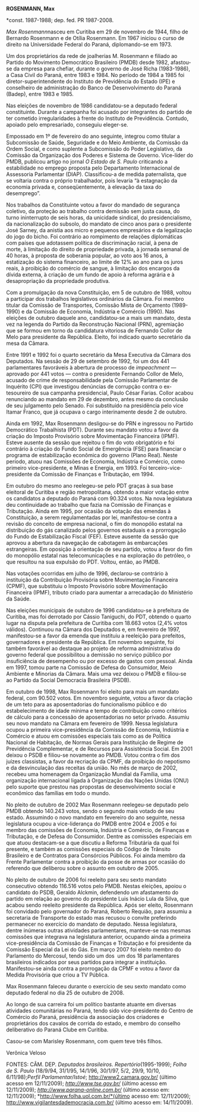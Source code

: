 **ROSENMANN, Max**

\*const. 1987-1988; dep. fed. PR 1987-2008.

*Max Rosenmann*nasceu em Curitiba em 29 de novembro de 1944, filho de
Bernardo Rosenmann e de Otília Rosenmann. Em 1967 iniciou o curso de
direito na Universidade Federal do Paraná, diplomando-se em 1973.

Um dos proprietários da rede de joalherias M. Rosenmann e filiado ao
Partido do Movimento Democrático Brasileiro (PMDB) desde 1982,
afastou-se da empresa para chefiar, durante o governo de José Richa
(1983-1986), a Casa Civil do Paraná, entre 1983 e 1984. No período de
1984 a 1985 foi diretor-superintendente do Instituto de Previdência do
Estado (IPE) e conselheiro de administração do Banco de Desenvolvimento
do Paraná (Badep), entre 1983 e 1985.

Nas eleições de novembro de 1986 candidatou-se a deputado federal
constituinte. Durante a campanha foi acusado por integrantes do partido
de ter cometido irregularidades à frente do Instituto de Previdência.
Contudo, apoiado pelo empresariado, conseguiu eleger-se.

Empossado em 1º de fevereiro do ano seguinte, integrou como titular a
Subcomissão de Saúde, Seguridade e do Meio Ambiente, da Comissão da
Ordem Social, e como suplente a Subcomissão do Poder Legislativo, da
Comissão da Organização dos Poderes e Sistema de Governo. Vice-líder do
PMDB, publicou artigo no jornal *O Estado de S. Paulo* criticando a
estabilidade no emprego proposta pelo Departamento Internacional de
Assessoria Parlamentar (DIAP). Classificou-a de medida paternalista, que
se voltaria contra o próprio trabalhador, pois levaria “à estagnação da
economia privada e, conseqüentemente, à elevação da taxa do desemprego”.

Nos trabalhos da Constituinte votou a favor do mandado de segurança
coletivo, da proteção ao trabalho contra demissão sem justa causa, do
turno ininterrupto de seis horas, da unicidade sindical, do
presidencialismo, da nacionalização do subsolo, do mandato de cinco anos
para o presidente José Sarney, da anistia aos micro e pequenos
empresários e da legalização do jogo do bicho. Foi contrário ao
rompimento de relações diplomáticas com países que adotassem política de
discriminação racial, à pena de morte, à limitação do direito de
propriedade privada, à jornada semanal de 40 horas, à proposta de
soberania popular, ao voto aos 16 anos, à estatização do sistema
financeiro, ao limite de 12% ao ano para os juros reais, à proibição do
comércio de sangue, à limitação dos encargos da dívida externa, à
criação de um fundo de apoio à reforma agrária e à desapropriação da
propriedade produtiva.

Com a promulgação da nova Constituição, em 5 de outubro de 1988, voltou
a participar dos trabalhos legislativos ordinários da Câmara. Foi membro
titular da Comissão de Transportes, Comissão Mista de Orçamento
(1989-1990) e da Comissão de Economia, Indústria e Comércio (1990). Nas
eleições de outubro daquele ano, candidatou-se a mais um mandato, desta
vez na legenda do Partido da Reconstrução Nacional (PRN), agremiação que
se formou em torno da candidatura vitoriosa de Fernando Collor de Melo
para presidente da República. Eleito, foi indicado quarto secretário da
mesa da Câmara.

Entre 1991 e 1992 foi o quarto secretário da Mesa Executiva da Câmara
dos Deputados. Na sessão de 29 de setembro de 1992, foi um dos 441
parlamentares favoráveis à abertura de processo de *impeachment* —
aprovado por 441 votos — contra o presidente Fernando Collor de Melo,
acusado de crime de responsabilidade pela Comissão Parlamentar de
Inquérito (CPI) que investigou denúncias de corrupção contra o
ex-tesoureiro de sua campanha presidencial, Paulo César Farias. Collor
acabou renunciando ao mandato em 29 de dezembro, antes mesmo da
conclusão de seu julgamento pelo Senado. Foi substituído na presidência
pelo vice Itamar Franco, que já ocupava o cargo interinamente desde 2 de
outubro.

Ainda em 1992, Max Rosenmann desligou-se do PRN e ingressou no Partido
Democrático Trabalhista (PDT). Durante seu mandato votou a favor da
criação do Imposto Provisório sobre Movimentação Financeira (IPMF).
Esteve ausente da sessão que rejeitou o fim do voto obrigatório e foi
contrário à criação do Fundo Social de Emergência (FSE) para financiar o
programa de estabilização econômica do governo (Plano Real). Neste
período, atuou nas Comissões de Economia, Indústria e Comércio, como
primeiro vice-presidente, e Minas e Energia, em 1993. Foi
terceiro-vice-presidente da Comissão de Finanças e Tributação, em 1994.

Em outubro do mesmo ano reelegeu-se pelo PDT graças à sua base eleitoral
de Curitiba e região metropolitana, obtendo a maior votação entre os
candidatos a deputado do Paraná com 90.324 votos. Na nova legislatura
deu continuidade ao trabalho que fazia na Comissão de Finanças e
Tributação. Ainda em 1995, por ocasião da votação das emendas à
Constituição, a serem regulamentadas por lei, manifestou-se contra a
revisão do conceito de empresa nacional, o fim do monopólio estatal na
distribuição do gás canalizado pelos governos estaduais e a prorrogação
do Fundo de Estabilização Fiscal (FEF). Esteve ausente da sessão que
aprovou a abertura da navegação de cabotagem às embarcações
estrangeiras. Em oposição à orientação de seu partido, votou a favor do
fim do monopólio estatal nas telecomunicações e na exploração do
petróleo, o que resultou na sua expulsão do PDT. Voltou, então, ao PMDB.

Nas votações ocorridas em julho de 1996, declarou-se contrário à
instituição da Contribuição Provisória sobre Movimentação Financeira
(CPMF), que substituiu o Imposto Provisório sobre Movimentação
Financeira (IPMF), tributo criado para aumentar a arrecadação do
Ministério da Saúde.

Nas eleições municipais de outubro de 1996 candidatou-se à prefeitura de
Curitiba, mas foi derrotado por Cássio Taniguchi, do PDT, obtendo o
quarto lugar na disputa pela prefeitura de Curitiba com 18.663 votos
(2,4% votos válidos). Continuou na Câmara dos Deputados e, em fevereiro
de 1997, manifestou-se a favor da emenda que instituiu a reeleição para
prefeitos, governadores e presidente da República. Em novembro seguinte,
foi também favorável ao destaque ao projeto de reforma administrativa do
governo federal que possibilitou a demissão no serviço público por
insuficiência de desempenho ou por excesso de gastos com pessoal. Ainda
em 1997, tomou parte na Comissão de Defesa do Consumidor, Meio Ambiente
e Minorias da Câmara. Mais uma vez deixou o PMDB e filiou-se ao Partido
da Social Democracia Brasileira (PSDB).

Em outubro de 1998, Max Rosenmann foi eleito para mais um mandato
federal, com 90.502 votos. Em novembro seguinte, votou a favor da
criação de um teto para as aposentadorias do funcionalismo público e do
estabelecimento de idade mínima e tempo de contribuição como critérios
de cálculo para a concessão de aposentadorias no setor privado. Assumiu
seu novo mandato na Câmara em fevereiro de 1999. Nessa legislatura
ocupou a primeira vice-presidência da Comissão de Economia, Indústria e
Comércio e atuou em comissões especiais tais como as de Política
Nacional de Habitação, de Normas Gerais para Instituição de Regime de
Previdência Complementar, e de Recursos para Assistência Social. Em 2001
deixou o PSDB e filiou-se novamente ao PMDB. Votou contra o fim dos
juízes classistas, a favor da recriação da CPMF, da proibição do
nepotismo e da desvinculação das receitas da união. No mês de março de
2002, recebeu uma homenagem da Organização Mundial da Família, uma
organização internacional ligada à Organização das Nações Unidas (ONU)
pelo suporte que prestou nas propostas de desenvolvimento social e
econômico das famílias em todo o mundo.

No pleito de outubro de 2002 Max Rosenmann reelegeu-se deputado pelo
PMDB obtendo 140.243 votos, sendo o segundo mais votado de seu estado.
Assumindo o novo mandato em fevereiro do ano seguinte, nessa legislatura
ocupou a vice-liderança do PMDB entre 2004 e 2005 e foi membro das
comissões de Economia, Indústria e Comércio, de Finanças e Tributação, e
de Defesa do Consumidor. Dentre as comissões especiais em que atuou
destacam-se a que discutiu a Reforma Tributária da qual foi presente, e
também as comissões especiais do Código de Trânsito Brasileiro e de
Contratos para Consórcios Públicos. Foi ainda membro da Frente
Parlamentar contra a proibição da posse de armas por ocasião do
referendo que deliberou sobre o assunto em outubro de 2005.

No pleito de outubro de 2006 foi reeleito para seu sexto mandato
consecutivo obtendo 116.516 votos pelo PMDB. Nestas eleições, apoiou o
candidato do PSDB, Geraldo Alckmin, defendendo um afastamento do partido
em relação ao governo do presidente Luis Inácio Lula da Silva, que
acabou sendo reeleito presidente da República. Após ser eleito,
Rosenmann foi convidado pelo governador do Paraná, Roberto Requião, para
assumiu a secretaria de Transporte do estado mas recusou o convite
preferindo permanecer no exercício do mandato de deputado. Nessa
legislatura, dentre inúmeras outras atividades parlamentares, manteve-se
nas mesmas comissões que integrava na legislatura anterior, ocupando
ainda a primeira vice-presidência da Comissão de Finanças e Tributação e
foi presidente da Comissão Especial da Lei do Gás. Em março 2007 foi
eleito membro do Parlamento do Mercosul, tendo sido um dos  um dos 18
parlamentares brasileiros indicados por seus partidos para integrar a
instituição. Manifestou-se ainda contra a prorrogação da CPMF e votou a
favor da Medida Provisória que criou a TV Pública.

Max Rosenmann faleceu durante o exercício de seu sexto mandato como
deputado federal no dia 25 de outubro de 2008.

Ao longo de sua carreira foi um político bastante atuante em diversas
atividades comunitárias no Paraná, tendo sido vice-presidente do Centro
de Comércio do Paraná, presidência da associação dos criadores e
proprietários dos cavalos de corrida do estado, e membro do conselho
deliberativo do Paraná Clube em Curitiba.

Casou-se com Marisley Rosenmann, com quem teve três filhos.

Verônica Veloso

FONTES: CÂM. DEP. *Deputados brasileiros. Repertório*(1995-1999); *Folha
de S. Paulo* (18/9/94, 31/1/95, 14/1/96, 30/1/97, 5/2, 29/9, 10/10,
6/11/98);*Perfil Parlamentar/Istoé*; http://www2.camara.gov.br/ (último
acesso em 12/11/2009); *http://www.tse.gov.br/* (último acesso em
12/11/2009); *http://www.parana-online.com.br/* (último acesso em:
12/11/2009); *http://www.folha.uol.com.br/*(último acesso em:
12/11/2009); http://www.vigilantesdademocracia.com.br/ (último acesso
em: 14/11/2009).
